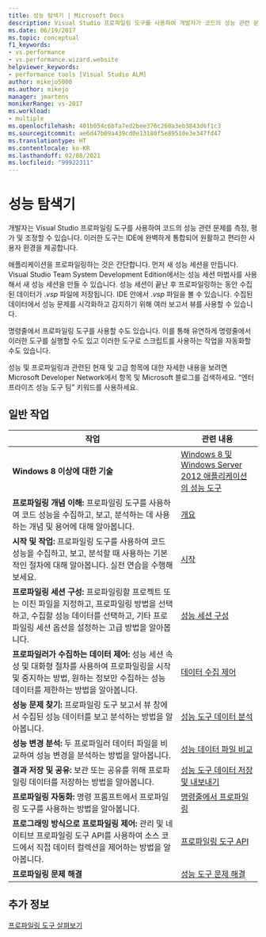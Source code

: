 ```yaml
---
title: 성능 탐색기 | Microsoft Docs
description: Visual Studio 프로파일링 도구를 사용하여 개발자가 코드의 성능 관련 문제를 측정, 평가, 조정하는 방법을 알아봅니다.
ms.date: 06/19/2017
ms.topic: conceptual
f1_keywords:
- vs.performance
- vs.performance.wizard.website
helpviewer_keywords:
- performance tools [Visual Studio ALM]
author: mikejo5000
ms.author: mikejo
manager: jmartens
monikerRange: vs-2017
ms.workload:
- multiple
ms.openlocfilehash: 401b054c6bfa7ed2bee376c260a3eb3843d6f1c3
ms.sourcegitcommit: ae6d47b09a439cd0e13180f5e89510e3e347fd47
ms.translationtype: HT
ms.contentlocale: ko-KR
ms.lasthandoff: 02/08/2021
ms.locfileid: "99922311"
---
```

# <a name="performance-explorer"></a>성능 탐색기

개발자는 Visual Studio 프로파일링 도구를 사용하여 코드의 성능 관련 문제를 측정, 평가 및 조정할 수 있습니다. 이러한 도구는 IDE에 완벽하게 통합되어 원활하고 편리한 사용자 환경을 제공합니다.

애플리케이션을 프로파일링하는 것은 간단합니다. 먼저 새 성능 세션을 만듭니다. Visual Studio Team System Development Edition에서는 성능 세션 마법사를 사용해서 새 성능 세션을 만들 수 있습니다. 성능 세션이 끝난 후 프로파일링하는 동안 수집된 데이터가 .*vsp* 파일에 저장됩니다. IDE 안에서 .*vsp* 파일을 볼 수 있습니다. 수집된 데이터에서 성능 문제를 시각화하고 감지하기 위해 여러 보고서 뷰를 사용할 수 있습니다.

명령줄에서 프로파일링 도구를 사용할 수도 있습니다. 이를 통해 유연하게 명령줄에서 이러한 도구를 실행할 수도 있고 이러한 도구로 스크립트를 사용하는 작업을 자동화할 수도 있습니다.

성능 및 프로파일링과 관련된 현재 및 고급 항목에 대한 자세한 내용을 보려면 Microsoft Developer Network에서 항목 및 Microsoft 블로그를 검색하세요. “엔터프라이즈 성능 도구 팀” 키워드를 사용하세요.

## <a name="common-tasks"></a>일반 작업

|작업|관련 내용|
|----------|---------------------|
|**Windows 8 이상에 대한 기술**|[Windows 8 및 Windows Server 2012 애플리케이션의 성능 도구](../profiling/performance-tools-on-windows-8-and-windows-server-2012-applications.md)|
|**프로파일링 개념 이해:** 프로파일링 도구를 사용하여 코드 성능을 수집하고, 보고, 분석하는 데 사용하는 개념 및 용어에 대해 알아봅니다.|[개요](../profiling/overviews-performance-tools.md)|
|**시작 및 작업:** 프로파일링 도구를 사용하여 코드 성능을 수집하고, 보고, 분석할 때 사용하는 기본적인 절차에 대해 알아봅니다. 실전 연습을 수행해 보세요.|[시작](../profiling/getting-started-with-performance-tools.md)|
|**프로파일링 세션 구성:** 프로파일링할 프로젝트 또는 이진 파일을 지정하고, 프로파일링 방법을 선택하고, 수집할 성능 데이터를 선택하고, 기타 프로파일링 세션 옵션을 설정하는 고급 방법을 알아봅니다.|[성능 세션 구성](../profiling/configuring-performance-sessions.md)|
|**프로파일러가 수집하는 데이터 제어:** 성능 세션 속성 및 대화형 절차를 사용하여 프로파일링을 시작 및 중지하는 방법, 원하는 정보만 수집하는 성능 데이터를 제한하는 방법을 알아봅니다.|[데이터 수집 제어](../profiling/controlling-data-collection.md)|
|**성능 문제 찾기:** 프로파일링 도구 보고서 뷰 창에서 수집된 성능 데이터를 보고 분석하는 방법을 알아봅니다.|[성능 도구 데이터 분석](../profiling/analyzing-performance-tools-data.md)|
|**성능 변경 분석:** 두 프로파일러 데이터 파일을 비교하여 성능 변경을 분석하는 방법을 알아봅니다.|[성능 데이터 파일 비교](../profiling/comparing-performance-data-files.md)|
|**결과 저장 및 공유:** 보관 또는 공유를 위해 프로파일링 데이터를 저장하는 방법을 알아봅니다.|[성능 도구 데이터 저장 및 내보내기](../profiling/saving-and-exporting-performance-tools-data.md)|
|**프로파일링 자동화:** 명령 프롬프트에서 프로파일링 도구를 사용하는 방법을 알아봅니다.|[명령줄에서 프로파일링](../profiling/using-the-profiling-tools-from-the-command-line.md)|
|**프로그래밍 방식으로 프로파일링 제어:** 관리 및 네이티브 프로파일링 도구 API를 사용하여 소스 코드에서 직접 데이터 컬렉션을 제어하는 방법을 알아봅니다.|[프로파일링 도구 API](../profiling/profiling-tools-apis.md)|
|**프로파일링 문제 해결**|[성능 도구 문제 해결](../profiling/troubleshooting-performance-tools-issues.md)|

## <a name="see-also"></a>추가 정보

[프로파일링 도구 살펴보기](../profiling/profiling-feature-tour.md)
